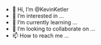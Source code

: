 - 👋 Hi, I’m @KevinKetler
- 👀 I’m interested in ...
- 🌱 I’m currently learning ...
- 💞️ I’m looking to collaborate on ...
- 📫 How to reach me ...

<!---
KevinKetler/KevinKetler is a ✨ special ✨ repository because its `README.md` (this file) appears on your GitHub profile.
You can click the Preview link to take a look at your changes.
--->
